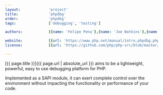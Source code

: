 ```yaml
---
layout:             'project'
title:              'phpdbg'
order:              'phpdbg'
tags:               ['debugging', 'testing']

authors:            [{name: 'Felipe Pena'},{name: 'Joe Watkins'},{name: 'Bob Weinand'}] 

website:            [{url: 'https://www.php.net/manual/intro.phpdbg.php'}]
license:            [{url: 'https://github.com/php/php-src/blob/master/LICENSE', label: 'The PHP License'}]

---
```


[{{ page.title }}]({{ page.url | absolute_url }}) aims to be a lightweight, powerful, easy to use debugging platform for PHP.
 
<!--more--> 

Implemented as a SAPI module, it can exert complete control over the environment
without impacting the functionality or performance of your code.
